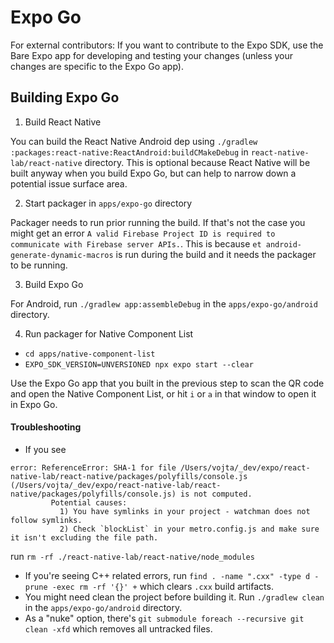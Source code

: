 # Expo Go

For external contributors: If you want to contribute to the Expo SDK, use the Bare Expo app for developing and testing your changes (unless your changes are specific to the Expo Go app).

## Building Expo Go

1. Build React Native

You can build the React Native Android dep using `./gradlew :packages:react-native:ReactAndroid:buildCMakeDebug` in `react-native-lab/react-native` directory. This is optional because React Native will be built anyway when you build Expo Go, but can help to narrow down a potential issue surface area. 

2. Start packager in `apps/expo-go` directory

Packager needs to run prior running the build. If that's not the case you might get an error `A valid Firebase Project ID is required to communicate with Firebase server APIs.`. This is because `et android-generate-dynamic-macros` is run during the build and it needs the packager to be running.

3. Build Expo Go

For Android, run `./gradlew app:assembleDebug` in the `apps/expo-go/android` directory.

4. Run packager for Native Component List

- `cd apps/native-component-list`
- `EXPO_SDK_VERSION=UNVERSIONED npx expo start --clear`

Use the Expo Go app that you built in the previous step to scan the QR code and open the Native Component List, or hit `i` or `a` in that window to open it in Expo Go.

#### Troubleshooting

- If you see
```
error: ReferenceError: SHA-1 for file /Users/vojta/_dev/expo/react-native-lab/react-native/packages/polyfills/console.js (/Users/vojta/_dev/expo/react-native-lab/react-native/packages/polyfills/console.js) is not computed.
         Potential causes:
           1) You have symlinks in your project - watchman does not follow symlinks.
           2) Check `blockList` in your metro.config.js and make sure it isn't excluding the file path.
```

run `rm -rf ./react-native-lab/react-native/node_modules`

- If you're seeing C++ related errors, run `find . -name ".cxx" -type d -prune -exec rm -rf '{}' +` which clears `.cxx` build artifacts.
- You might need clean the project before building it. Run `./gradlew clean` in the `apps/expo-go/android` directory.
- As a "nuke" option, there's `git submodule foreach --recursive git clean -xfd` which removes all untracked files.
